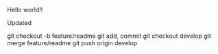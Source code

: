 
Hello world!!

Updated

git checkout -b feature/readme
git add, commit
git checkout develop
git merge feature/readme
git push origin develop
